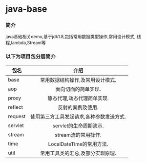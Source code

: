 # java-base
### 简介
java基础相关demo,基于jdk1.8,包括常用数据类型操作,常用设计模式,
线程,lambda,Stream等

### 以下为项目包分层简介

包名|介绍
--|:--:
base|常用数据结构操作,及常用设计模式.
aop|面向切面的简单实现.
proxy|静态代理,动态代理简单实现.
reflect|反射的案例及使用.
request|使用第三方工具发起请求,各种参数发送方式.
servlet|servlet的生命周期演示.
stream|stream流的常用操作.
time|LocalDateTime的常用方法.
util|常用工具类的汇总,及部分实现原理.
